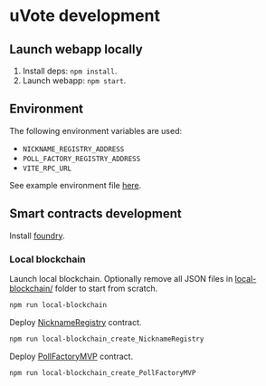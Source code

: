# uVote development

## Launch webapp locally

1. Install deps: `npm install`.
2. Launch webapp: `npm start`.

## Environment

The following environment variables are used:

- `NICKNAME_REGISTRY_ADDRESS`
- `POLL_FACTORY_REGISTRY_ADDRESS`
- `VITE_RPC_URL`

See example environment file [here](./.example.env).

## Smart contracts development

Install [foundry](https://getfoundry.sh/).

### Local blockchain

Launch local blockchain. Optionally remove all JSON files in [local-blockchain/](./local-blockchain/) folder to start from scratch.

```sh
npm run local-blockchain
```

Deploy [NicknameRegistry](./contracts/src/NicknameRegistry.sol) contract.

```sh
npm run local-blockchain_create_NicknameRegistry
```

Deploy [PollFactoryMVP](./contracts/src/PollFactoryMVP.sol) contract.

```sh
npm run local-blockchain_create_PollFactoryMVP
```
